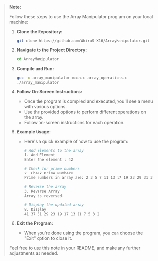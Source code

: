 > **Note:**
>
> Follow these steps to use the Array Manipulator program on your local machine:
>
> 1. **Clone the Repository:**
>    ```bash
>    git clone https://github.com/WhiruS-X16/ArrayManipulator.git
>    ```
>
> 2. **Navigate to the Project Directory:**
>    ```bash
>    cd ArrayManipulator
>    ```
>
> 3. **Compile and Run:**
>    ```bash
>    gcc -o array_manipulator main.c array_operations.c
>    ./array_manipulator
>    ```
>
> 4. **Follow On-Screen Instructions:**
>    - Once the program is compiled and executed, you'll see a menu with various options.
>    - Use the provided options to perform different operations on the array.
>    - Follow on-screen instructions for each operation.
>
> 5. **Example Usage:**
>    - Here's a quick example of how to use the program:
>      ```bash
>      # Add elements to the array
>      1. Add Element
>      Enter the element : 42
>
>      # Check for prime numbers
>      2. Check Prime Numbers
>      Prime numbers in array are: 2 3 5 7 11 13 17 19 23 29 31 37 41
>
>      # Reverse the array
>      3. Reverse Array
>      Array is reversed.
>
>      # Display the updated array
>      8. Display
>      41 37 31 29 23 19 17 13 11 7 5 3 2
>      ```
>
> 6. **Exit the Program:**
>    - When you're done using the program, you can choose the "Exit" option to close it.
>
> Feel free to use this note in your README, and make any further adjustments as needed.

